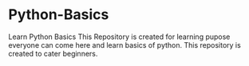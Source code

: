 # Python-Basics
Learn Python Basics
This Repository is created for learning pupose everyone can come here and learn basics of python. This repository is created to cater beginners.
